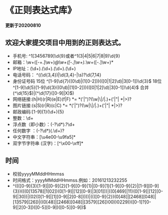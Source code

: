 
<h1>《正则表达式库》</h1>

**更新于20200810**

## 欢迎大家提交项目中用到的正则表达式。
* 手机号: ^1[3456789]\d{9}或者^1(3|4|5|6|7|8|9)\d{9}
* 邮箱：\w+([-+.]\w+)*@\w+([-.]\w+)*\.\w+([-.]\w+)*
* IP地址：(\d+)\.(\d+)\.(\d+)\.(\d+)
* 电话号码： ^(\(\d{3,4}\)|\d{3,4}-|\s)?\d{7,14}
* 身份证号码 15位 ^[1-9]\d{7}((0\d)|(1[0-2]))(([0|1|2]\d)|3[0-1])\d{3}$  18位 ^[1-9]\d{5}[1-9]\d{3}((0\d)|(1[0-2]))(([0|1|2]\d)|3[0-1])\d{4}$ 合并 (^\d{15}$)|(^\d{17}([0-9]|X)$)
* 网络链接:(h|H)(r|R)(e|E)(f|F) *= *('|")?(\w|\\|\/|\.)+('|"| *|>)?
* 图片链接:(s|S)(r|R)(c|C) *= *('|")?(\w|\\|\/|\.)+('|"| *|>)?
* 邮政编码:[1-9]{1}(\d+){5}
* 整数：\d+
* 浮点数（即小数）：(-?\d*)\.?\d+
* 任何数字 ：(-?\d*)(\.\d+)?
* 中文字符串：[\u4e00-\u9fa5]*
* 双字节字符串 (汉字)：[^\x00-\xff]*

## 时间
* 校验yyyyMMddHHmmss
* 时间格式：yyyyMMddHHmmss.例如：20161213232255
* ^((([0-9]{3}[1-9]|[0-9]{2}[1-9][0-9]{1}|[0-9]{1}[1-9][0-9]{2}|[1-9][0-9]{3})(((0[13578]|1[02])(0[1-9]|[12][0-9]|3[01]))|((0[469]|11)(0[1-9]|[12][0-9]|30))|(02(0[1-9]|[1][0-9]|2[0-8]))))|((([0-9]{2})(0[48]|[2468][048]|[13579][26])|((0[48]|[2468][048]|[3579][26])00))0229))([0-1]?[0-9]|2[0-3])([0-5][0-9])([0-5][0-9])$
